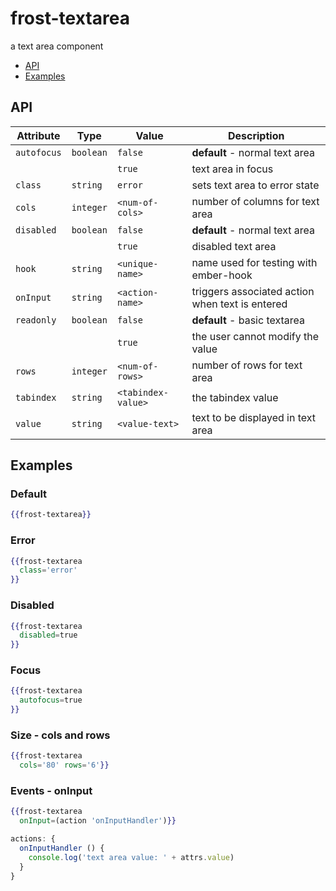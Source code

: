 # frost-textarea
a text area component

 * [API](#api)
 * [Examples](#examples)

## API
| Attribute | Type | Value | Description |
| --------- | ---- | ----- | ----------- |
| `autofocus` | `boolean` |`false`| **default** - normal text area |
|  |  |`true`| text area in focus |
| `class` | `string` | `error` | sets text area to error state |
| `cols` | `integer` |`<num-of-cols>`| number of columns for text area |
| `disabled` | `boolean` | `false` | **default** - normal text area |
| | | `true` | disabled text area |
| `hook` | `string` | `<unique-name>` | name used for testing with ember-hook |
| `onInput` | `string` |`<action-name>`| triggers associated action when text is entered |
| `readonly` | `boolean` | `false` | **default** - basic textarea |
| | | `true` | the user cannot modify the value |
| `rows` | `integer` |`<num-of-rows>`| number of rows for text area |
| `tabindex` | `string` | `<tabindex-value>` | the tabindex value |
| `value` | `string` |`<value-text>`| text to be displayed in text area |

## Examples

### Default
```handlebars
{{frost-textarea}}
```

### Error
```handlebars
{{frost-textarea
  class='error'
}}
```
### Disabled
```handlebars
{{frost-textarea
  disabled=true
}}
```

### Focus
```handlebars
{{frost-textarea
  autofocus=true
}}
```

### Size - cols and rows
```handlebars
{{frost-textarea
  cols='80' rows='6'}}
```

### Events - onInput
```handlebars
{{frost-textarea
  onInput=(action 'onInputHandler')}}
```

```javascript
actions: {
  onInputHandler () {
    console.log('text area value: ' + attrs.value)
  }
}
```

